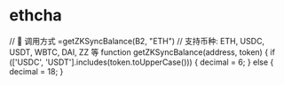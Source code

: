 # ethcha

// 🔧 调用方式 =getZKSyncBalance(B2, "ETH")
// 支持币种: ETH, USDC, USDT, WBTC, DAI, ZZ 等
function getZKSyncBalance(address, token) {
  if (['USDC', 'USDT'].includes(token.toUpperCase())) {
    decimal = 6;
  } 
  else {
    decimal = 18;
  }
